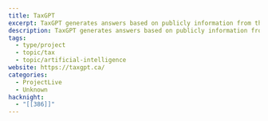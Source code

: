 ```yaml
---
title: TaxGPT
excerpt: TaxGPT generates answers based on publicly information from the Canada Revenue Agency website.
description: TaxGPT generates answers based on publicly information from the Canada Revenue Agency website. It uses the ChatGPT’s AI model to return information about Canada’s tax system, and is intended for a beginner audience. The intent is to provide a friendly and approachable way to start learning about taxes, not to solve for complex scenarios.
tags:
  - type/project
  - topic/tax
  - topic/artificial-intelligence
website: https://taxgpt.ca/
categories:
  - ProjectLive
  - Unknown
hacknight:
  - "[[386]]"
---
```

